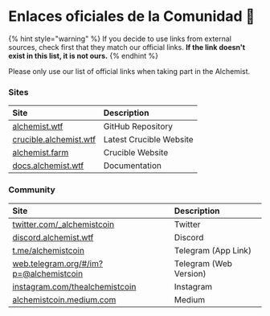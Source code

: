 # Enlaces oficiales de la Comunidad 🔗

{% hint style="warning" %}
If you decide to use links from external sources, check first that they match our official links. **If the link doesn't exist in this list, it is not ours.**
{% endhint %}

Please only use our list of official links when taking part in the Alchemist.

### Sites

| Site | Description |
| :--- | :--- |
| [alchemist.wtf](http://alchemist.wtf) | GitHub Repository |
| [crucible.alchemist.wtf](https://crucible.alchemist.wtf/) | Latest Crucible Website |
| [alchemist.farm](https://alchemist.farm) | Crucible Website |
| [docs.alchemist.wtf](https://docs.alchemist.wtf) | Documentation |

### Community

| Site | Description |
| :--- | :--- |
| [twitter.com/\_alchemistcoin](https://twitter.com/_alchemistcoin) | Twitter |
| [discord.alchemist.wtf](http://discord.alchemist.wtf) | Discord |
| [t.me/alchemistcoin](https://t.me/alchemistcoin) | Telegram \(App Link\) |
| [web.telegram.org/\#/im?p=@alchemistcoin](https://web.telegram.org/#/im?p=@alchemistcoin) | Telegram \(Web Version\) |
| [instagram.com/thealchemistcoin](https://www.instagram.com/thealchemistcoin/) | Instagram |
| [alchemistcoin.medium.com](https://alchemistcoin.medium.com/) | Medium |



